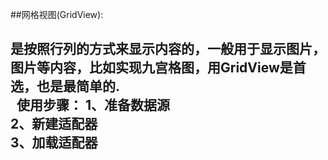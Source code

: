 
##网格视图(GridView):
  <Tab><h2>是按照行列的方式来显示内容的，<Tab><Tab>一般用于显示图片，图片等内容，比如实现九宫格图，用GridView是首选，也是最简单的.<br>
   使用步骤：
            1、准备数据源<br>
            2、新建适配器<br>
            3、加载适配器<br>
